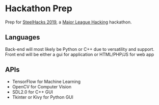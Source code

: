 # Hackathon Prep
Prep for [SteelHacks 2019](http://steelhacks.com/), a [Major League Hacking](https://mlh.io/) hackathon.


## Languages
Back-end will most likely be Python or C++ due to versatility and support. Front end will be either a gui for application or HTML/PHP/JS for web app

## APIs
- TensorFlow for Machine Learning
- OpenCV for Computer Vision
- SDL2.0 for C++ GUI
- Tkinter or Kivy for Python GUI
